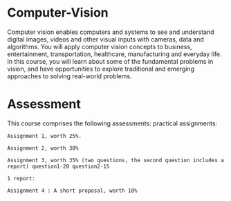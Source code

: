 # Computer-Vision

Computer vision enables computers and systems to see and understand digital images, videos and other visual inputs with cameras, data and algorithms. You will apply computer vision concepts to business, entertainment, transportation, healthcare, manufacturing and everyday life. In this course, you will learn about some of the fundamental problems in vision, and have opportunities to explore traditional and emerging approaches to solving real-world problems.

# Assessment
This course comprises the following assessments:
    practical assignments: 


  
    Assignment 1, worth 25%.

    Assignment 2, worth 30%

    Assignment 3, worth 35% (two questions, the second question includes a report) question1-20 question2-15

    1 report:
    
    Assignment 4 : A short proposal, worth 10%
